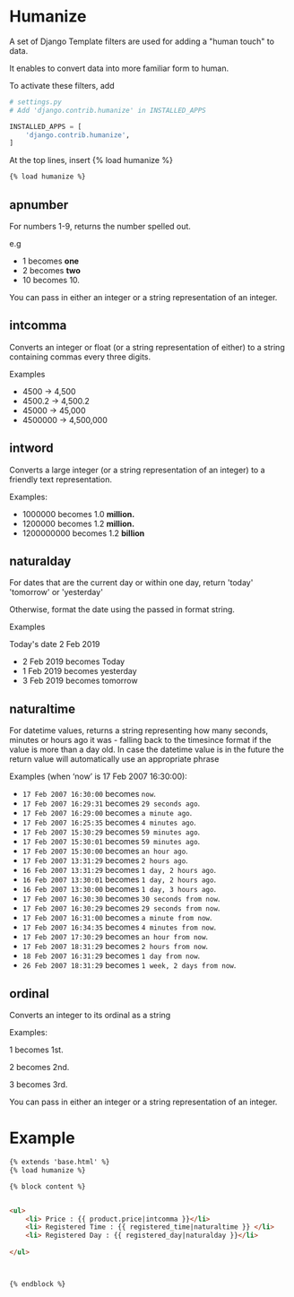 # Humanize 



A set of Django Template filters are used for adding a "human touch" to data.



It enables to convert data into more familiar form to human. 

To activate these filters, add 



```python
# settings.py 
# Add 'django.contrib.humanize' in INSTALLED_APPS

INSTALLED_APPS = [ 
	'django.contrib.humanize',
]

```



At the top lines, insert {% load humanize %} 



```html
{% load humanize %} 
```





## apnumber



For numbers 1-9, returns the number spelled out. 



e.g



- 1 becomes **one**
- 2 becomes **two**
- 10 becomes 10. 



You can pass in either an integer or a string representation of an integer. 





## intcomma



Converts an integer or float (or a string representation of either) to a string containing commas every three digits. 



Examples 



- 4500 -> 4,500
- 4500.2 -> 4,500.2
- 45000 -> 45,000
- 4500000 -> 4,500,000





## intword 



Converts a large integer (or a string representation of an integer) to a friendly text representation. 



Examples:



- 1000000 becomes 1.0 **million.** 
- 1200000 becomes 1.2 **million.**
- 1200000000 becomes 1.2 **billion**





## naturalday 



For dates that are the current day or within one day, return 'today' 'tomorrow' or 'yesterday'

Otherwise, format the date using the passed in format string. 



Examples 

Today's date 2 Feb 2019 

- 2 Feb 2019 becomes Today 
- 1 Feb 2019 becomes yesterday 
- 3 Feb 2019 becomes tomorrow 



## naturaltime 



For datetime values, returns a string representing how many seconds, minutes or hours ago it was - falling back to the timesince format if the value is more than a day old. In case the datetime value is in the future the return value will automatically use an appropriate phrase 





Examples (when ‘now’ is 17 Feb 2007 16:30:00):

- `17 Feb 2007 16:30:00` becomes `now`.
- `17 Feb 2007 16:29:31` becomes `29 seconds ago`.
- `17 Feb 2007 16:29:00` becomes `a minute ago`.
- `17 Feb 2007 16:25:35` becomes `4 minutes ago`.
- `17 Feb 2007 15:30:29` becomes `59 minutes ago`.
- `17 Feb 2007 15:30:01` becomes `59 minutes ago`.
- `17 Feb 2007 15:30:00` becomes `an hour ago`.
- `17 Feb 2007 13:31:29` becomes `2 hours ago`.
- `16 Feb 2007 13:31:29` becomes `1 day, 2 hours ago`.
- `16 Feb 2007 13:30:01` becomes `1 day, 2 hours ago`.
- `16 Feb 2007 13:30:00` becomes `1 day, 3 hours ago`.
- `17 Feb 2007 16:30:30` becomes `30 seconds from now`.
- `17 Feb 2007 16:30:29` becomes `29 seconds from now`.
- `17 Feb 2007 16:31:00` becomes `a minute from now`.
- `17 Feb 2007 16:34:35` becomes `4 minutes from now`.
- `17 Feb 2007 17:30:29` becomes `an hour from now`.
- `17 Feb 2007 18:31:29` becomes `2 hours from now`.
- `18 Feb 2007 16:31:29` becomes `1 day from now`.
- `26 Feb 2007 18:31:29` becomes `1 week, 2 days from now`.





## ordinal 



Converts an integer to its ordinal as a string 



Examples: 



1 becomes 1st. 

2 becomes 2nd. 

3 becomes 3rd. 



You can pass in either an integer or a string representation of an integer. 



# Example 



```html
{% extends 'base.html' %}
{% load humanize %} 

{% block content %} 


<ul>
    <li> Price : {{ product.price|intcomma }}</li>
    <li> Registered Time : {{ registered_time|naturaltime }} </li>
    <li> Registered Day : {{ registered_day|naturalday }}</li>
    
</ul>



{% endblock %} 
```





